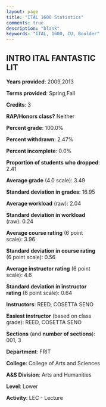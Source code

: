 ```yaml
---
layout: page
title: "ITAL 1600 Statistics"
comments: true
description: "blank"
keywords: "ITAL, 1600, CU, Boulder"
--- 
```

<head>
<script src="https://ajax.googleapis.com/ajax/libs/jquery/2.1.3/jquery.min.js"></script>
<script src="https://dl.dropboxusercontent.com/s/pc42nxpaw1ea4o9/highcharts.js?dl=0"></script>
<!-- <script src="../assets/js/highcharts.js"></script> -->
<style type="text/css">@font-face {
	font-family: "Bebas Neue";
	src: url(https://www.filehosting.org/file/details/544349/BebasNeue%20Regular.otf) format("opentype");
	}
	h1.Bebas { 
		font-family: "Bebas Neue", Verdana, Tahoma;
	}
</style>
</head>
<body>
	<div id="container" style="float: right; width: 45%; height: 88%; margin-left: 2.5%; margin-right: 2.5%;"></div>
	<script language="JavaScript">
		$(document).ready(function() {
		var chart = {type: 'column'};
		var title = {text: 'Grade Distribution'};
		var xAxis = {categories: ['A','B','C','D','F'],crosshair: true};
		var yAxis = {min: 0,title: {text: 'Percentage'}};
		var tooltip = {headerFormat: '<center><b><span style="font-size:20px">{point.key}</span></b></center>',
		               pointFormat: '<td style="padding:0"><b>{point.y:.1f}%</b></td>',
		               footerFormat: '</table>',shared: true,useHTML: true};
		var plotOptions = {column: {pointPadding: 0.0,borderWidth: 0}};  
		var credits = {enabled: false};var series= [{name: 'Percent',data: [62.96,34.57,1.23,0.0,1.23,]}];
		var json = {};
		json.chart = chart;
		json.title = title;
		json.tooltip = tooltip;
		json.xAxis = xAxis;
		json.yAxis = yAxis;  
		json.series = series;
		json.plotOptions = plotOptions;  
		json.credits = credits;
		$('#container').highcharts(json);
	});
	</script>
</body>
			   
## INTRO ITAL FANTASTIC LIT

**Years provided**: 2009,2013

**Terms provided**: Spring,Fall

**Credits**: 3

**RAP/Honors class?** Neither

**Percent grade**: 100.0%

**Percent withdrawn**: 2.47%

**Percent incomplete**: 0.0%

**Proportion of students who dropped**: 2.41

**Average grade** (4.0 scale): 3.49

**Standard deviation in grades**: 16.95

**Average workload** (raw): 2.04

**Standard deviation in workload** (raw): 0.24

**Average course rating** (6 point scale): 3.96

**Standard deviation in course rating** (6 point scale): 0.56

**Average instructor rating** (6 point scale): 4.6

**Standard deviation in instructor rating** (6 point scale): 0.64

**Instructors**: REED, COSETTA SENO

**Easiest instructor** (based on class grade): REED, COSETTA SENO

**Sections** (and **number of sections**): 001, 3

**Department**: FRIT

**College**: College of Arts and Sciences

**A&S Division**: Arts and Humanities

**Level**: Lower

**Activity**: LEC - Lecture